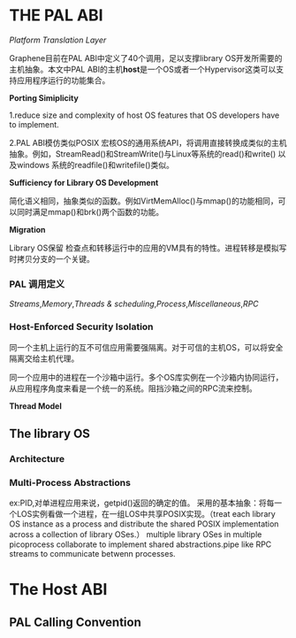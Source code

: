 # THE PAL ABI

_Platform Translation Layer_

Graphene目前在PAL ABI中定义了40个调用，足以支撑library OS开发所需要的主机抽象。本文中PAL ABI的主机**host**是一个OS或者一个Hypervisor这类可以支持应用程序运行的功能集合。

**Porting Simiplicity**

1.reduce size and complexity of host OS features that OS developers have to implement.

2.PAL ABI模仿类似POSIX 宏核OS的通用系统API，将调用直接转换成类似的主机抽象。例如，StreamRead()和StreamWrite()与Linux等系统的read()和write() 以及windows 系统的readfile()和writefile()类似。

**Sufficiency for Library OS Development**

简化语义相同，抽象类似的函数。例如VirtMemAlloc()与mmap()的功能相同，可以同时满足mmap()和brk()两个函数的功能。

**Migration**

Library OS保留 检查点和转移运行中的应用的VM具有的特性。进程转移是模拟写时拷贝分支的一个关键。
### PAL 调用定义

_Streams_,_Memory_,_Threads & scheduling_,_Process_,_Miscellaneous_,_RPC_

### Host-Enforced Security Isolation

同一个主机上运行的互不可信应用需要强隔离。对于可信的主机OS，可以将安全隔离交给主机代理。

同一个应用中的进程在一个沙箱中运行。多个OS库实例在一个沙箱内协同运行，从应用程序角度来看是一个统一的系统。阻挡沙箱之间的RPC流来控制。

**Thread Model**

## The library OS
### Architecture
### Multi-Process Abstractions

ex:PID,对单进程应用来说，getpid()返回的确定的值。
采用的基本抽象：将每一个LOS实例看做一个进程，在一组LOS中共享POSIX实现。（treat each library OS instance as a process and distribute the shared POSIX implementation across a collection of library OSes.）
multiple library OSes in multiple picoprocess collaborate to implement shared abstractions.pipe like RPC streams to communicate betwenn processes.

# The Host ABI
## PAL Calling Convention

